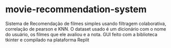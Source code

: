 # movie-recommendation-system
Sistema de Recomendação de filmes simples usando filtragem colaborativa, correlação de pearson e KNN.
O dataset usado é um dicionário com o nome do usuário, os filmes que ele avaliou e a nota. GUI feito com a biblioteca tkinter e compilado na plataforma Replit
